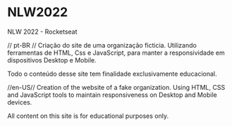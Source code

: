 # NLW2022

NLW 2022 - Rocketseat

// pt-BR //
Criação do site de uma organização ficticia. Utilizando ferramentas de HTML, Css e JavaScript, para manter a responsividade em dispositivos Desktop e Mobile.

Todo o conteúdo desse site tem finalidade exclusivamente educacional.

//en-US//
Creation of the website of a fake organization. Using HTML, CSS and JavaScript tools to maintain responsiveness on Desktop and Mobile devices.

All content on this site is for educational purposes only.

